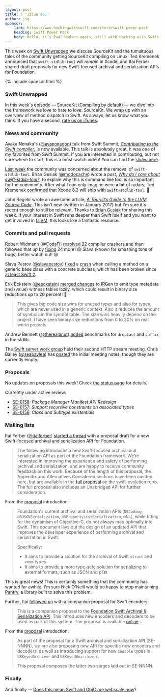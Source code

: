 ```yaml
---
layout: post
title: ! 'Issue #61'
author: jsq
sponsor:
    link: https://www.hackingwithswift.com/store/swift-power-pack
    heading: Swift Power Pack
    body: Hello, it's Paul Hudson again, still with Hacking with Swift, and still helping to support this awesome newsletter. Perhaps I should hire a marketing team. In the meantime, check out my Swift Power Pack – you get my first six books at the discounted bundle price of just $100.
---
```


This week on [Swift Unwrapped](https://spec.fm/podcasts/swift-unwrapped/61850) we discuss SourceKit and the tumultuous tales of the community getting SourceKit compiling on Linux. Ted Kremenek announced that `swift-stdlib-tool` will *remain* in Xcode, and Itai Ferber shared draft proposals for new Swift-focused archival and serialization APIs for Foundation.

<!--excerpt-->

{% include sponsor.html %}

### Swift Unwrapped

In this week's episode &mdash; [SourceKit (Compiling by default)](https://spec.fm/podcasts/swift-unwrapped/61850) &mdash; we dive into the framework we love to hate to love: SourceKit. We wrap up with an overview of method dispatch in Swift. As always, let us know what you think. If you have a second, [rate us on iTunes](https://itunes.apple.com/us/podcast/swift-unwrapped/id1209817203).

### News and community

Ayaka Nonaka's ([@ayanonagon](https://twitter.com/ayanonagon)) talk from Swift Summit, [*Contributing to the Swift compiler*](https://www.skilled.io/u/swiftsummit/contributing-to-the-swift-compiler), is now available. This talk is absolutely great. It was one of my favorites from Swift Summit. If you are interested in contributing, but not sure where to start, this is a must-watch video! You can find the [slides here](https://speakerdeck.com/ayanonagon/contributing-to-swift).

[Last week](/issue-60/) the community was concerned about the removal of `swift-stdlib-tool`. Brian Gesiak ([@modocache](https://twitter.com/modocache)) wrote a post, [*Why do I care about swift-stdlib-tool?*](http://modocache.io/swift-stdlib-tool), to explain why this is command line tool is so important for the community. After what I can only imagine were **a lot** of radars, Ted Kremenek [confirmed](https://twitter.com/tkremenek/status/841179077130170368) that Xcode 8.3 will ship with `swift-stdlib-tool`. 🎉

John Regehr wrote an awesome article, [*A Tourist’s Guide to the LLVM Source Code*](https://blog.regehr.org/archives/1453). This isn't new (written in January 2017) but I'm sure it's recent enough to still be relevant. Thanks to [Brian Gesiak](https://twitter.com/modocache/status/841014140290363392) for sharing this week. If your interest in Swift runs deeper than Swift itself and you want to get involved in [LLVM](http://llvm.org), this looks like a fantastic resource.

### Commits and pull requests

Robert Widmann ([@CodaFi](https://github.com/CodaFi)) [resolved](https://github.com/apple/swift/pull/8059) 22 compiler crashers and then followed that up by [fixing](https://github.com/apple/swift/pull/8066) 24 more! 😱 Slava (known for smashing tons of bugs) better watch out! 😆

Slava Pestov ([@slavapestov](https://github.com/slavapestov)) [fixed](https://github.com/apple/swift/pull/8091) a [crash](https://bugs.swift.org/browse/SR-3541) when calling a method on a generic base class with a concrete subclass, which has been broken since [at least Swift 2](https://twitter.com/slava_pestov/status/841814023507136512).

Erik Eckstein ([@eeckstein](https://github.com/eeckstein)) [merged changes](https://github.com/apple/swift/pull/8018) to IRGen to emit type metadata and (value) witness tables lazily, which could result in binary size reductions up to 20 percent! 🙌

> This gives big code size wins for unused types and also for types, which are never used in a generic context. Also it reduces the amount of symbols in the symbol table. The size wins heavily depend on the project. I have seen binary size reductions from 0 to 20% on real world projects.

Andrew Bennett ([@therealbnut](https://github.com/therealbnut)) [added](https://github.com/apple/swift/pull/7420) benchmarks for `dropLast` and `suffix` in the stdlib.

The [Swift server work group](https://github.com/swift-server) held their second HTTP stream meeting. Chris Bailey ([@seabaylea](https://github.com/seabaylea)) has [posted](https://github.com/swift-server/work-group/pull/74) the initial meeting notes, though they are currently empty.

### Proposals

No updates on proposals this week! Check [the status page](https://apple.github.io/swift-evolution/) for details.

Currently under active review:

- [SE-0158](https://github.com/apple/swift-evolution/blob/master/proposals/0158-package-manager-manifest-api-redesign.md): *Package Manager Manifest API Redesign*
- [SE-0157](https://github.com/apple/swift-evolution/blob/master/proposals/0157-recursive-protocol-constraints.md): *Support recursive constraints on associated types*
- [SE-0156](https://github.com/apple/swift-evolution/blob/master/proposals/0156-subclass-existentials.md): *Class and Subtype existentials*

### Mailing lists

Itai Ferber ([@itaiferber](https://github.com/itaiferber)) [started a thread](https://lists.swift.org/pipermail/swift-evolution/Week-of-Mon-20170313/033910.html) with a proposal draft for a new Swift-focused archival and serialization API for Foundation.

> The following introduces a new Swift-focused archival and serialization API as part of the Foundation framework. We’re interested in improving the experience and safety of performing archival and serialization, and are happy to receive community feedback on this work.
Because of the length of this proposal, the Appendix and Alternatives Considered sections have been omitted here, but are available in the [full proposal](https://github.com/apple/swift-evolution/pull/639) on the swift-evolution repo. The full proposal also includes an Unabridged API for further consideration.

From the [proposal](https://github.com/apple/swift-evolution/pull/639) introduction:

> Foundation's current archival and serialization APIs (`NSCoding`, `NSJSONSerialization`, `NSPropertyListSerialization`, etc.), while fitting for the dynamism of Objective-C, do not always map optimally into Swift. This document lays out the design of an updated API that improves the developer experience of performing archival and serialization in Swift.
>
> Specifically: <br/>
> * It aims to provide a solution for the archival of Swift `struct` and `enum` types
> * It aims to provide a more type-safe solution for serializing to external formats, such as JSON and plist

This is great news! This is certainly something that the community has wanted for awhile. I'm sure Nick O'Neill would be happy to stop maintaining [Pantry](https://github.com/nickoneill/Pantry), a library built to solve this problem.

Further, Itai [followed up](https://lists.swift.org/pipermail/swift-evolution/Week-of-Mon-20170313/033909.html) with a companion proposal for Swift encoders:

> This is a companion proposal to the [Foundation Swift Archival & Serialization API](https://github.com/apple/swift-evolution/pull/639). This introduces new encoders and decoders to be used as part of this system. The proposal is available [online](https://github.com/apple/swift-evolution/pull/640)...

From the [proposal](https://github.com/apple/swift-evolution/pull/640) introduction:

> As part of the proposal for a Swift archival and serialization API (SE-NNNN), we are also proposing new API for specific new encoders and decoders, as well as introducing support for new `Codable` types in `NSKeyedArchiver` and `NSKeyedUnarchiver`.
>
> This proposal composes the latter two stages laid out in SE-NNNN.

### Finally

And finally &mdash; [Does this mean Swift and ObjC are webscale now](https://twitter.com/jckarter/status/842104864301694976)?
